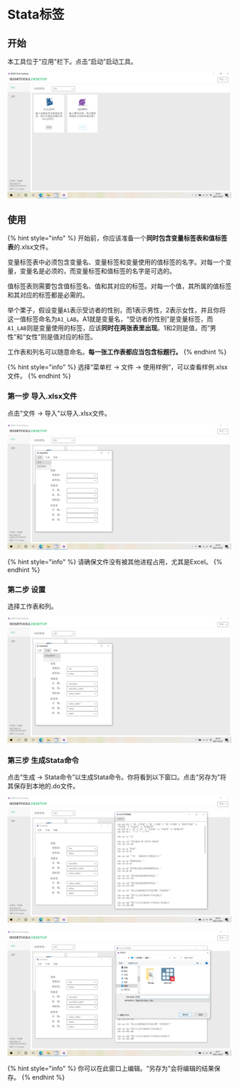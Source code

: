 # Stata标签

## 开始

本工具位于"应用"栏下。点击“启动”启动工具。

![](../../.gitbook/assets/LabelStata1.png)

## 使用

{% hint style="info" %}
开始前，你应该准备一个**同时包含变量标签表和值标签表**的.xlsx文件。

变量标签表中必须包含变量名、变量标签和变量使用的值标签的名字。对每一个变量，变量名是必须的，而变量标签和值标签的名字是可选的。

值标签表则需要包含值标签名、值和其对应的标签。对每一个值，其所属的值标签和其对应的标签都是必需的。

举个栗子，假设变量`A1`表示受访者的性别，而1表示男性，2表示女性，并且你将这一值标签命名为`A1_LAB`。A1就是变量名，“受访者的性别”是变量标签，而`A1_LAB`则是变量使用的标签，应该**同时在两张表里出现**。1和2则是值，而“男性”和“女性”则是值对应的标签。

工作表和列名可以随意命名。**每一张工作表都应当包含标题行。**
{% endhint %}

{% hint style="info" %}
选择“菜单栏 → 文件 → 使用样例”，可以查看样例.xlsx文件。
{% endhint %}

### 第一步 导入.xlsx文件

点击"文件 -> 导入"以导入.xlsx文件。

![](../../.gitbook/assets/LabelStata2.png)

{% hint style="info" %}
请确保文件没有被其他进程占用，尤其是Excel。
{% endhint %}

### 第二步 设置

选择工作表和列。

![](../../.gitbook/assets/LabelStata3.png)

### 第三步 生成Stata命令

点击“生成 -> Stata命令”以生成Stata命令。你将看到以下窗口。点击“另存为”将其保存到本地的.do文件。

![](../../.gitbook/assets/LabelStata4.png)

![](../../.gitbook/assets/LabelStata5.png)

{% hint style="info" %}
你可以在此窗口上编辑。“另存为”会将编辑的结果保存。
{% endhint %}
